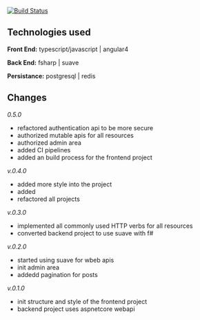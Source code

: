 [![Build Status](https://travis-ci.com/afractal/Daze.Api.svg?token=sN9qiKvy34fJyhwzHohM&branch=master)](https://travis-ci.com/afractal/Daze.Api)

## **Technologies used**

**Front End:** typescript/javascript | angular4

**Back End:** fsharp | suave

**Persistance:** postgresql | redis

## **Changes**

*0.5.0*

- refactored authentication api to be more secure
- authorized mutable apis for all resources
- authorized admin area
- added CI pipelines
- added an build process for the frontend project

*v.0.4.0*

- added more style into the project
- added
- refactored all projects

*v.0.3.0*

- implemented all commonly used HTTP verbs for all resources
- converted backend project to use suave with f#

*v.0.2.0*

- started using suave for wbeb apis
- init admin area
- addedd pagination for posts

*v.0.1.0*

- init structure and style of the frontend project
- backend project uses aspnetcore webapi






